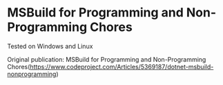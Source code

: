 # MSBuild for Programming and Non-Programming Chores

Tested on Windows and Linux

Original publication: MSBuild for Programming and Non-Programming Chores(https://www.codeproject.com/Articles/5369187/dotnet-msbuild-nonprogramming)

